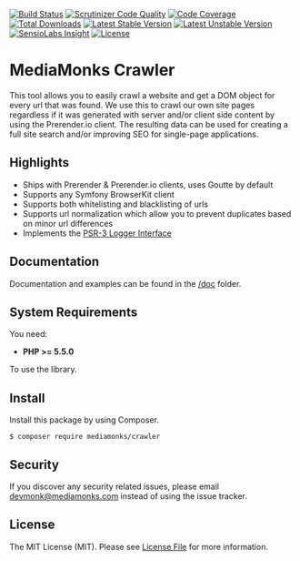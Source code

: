 [![Build Status](https://travis-ci.org/mediamonks/crawler.svg?branch=master)](https://travis-ci.org/mediamonks/crawler)
[![Scrutinizer Code Quality](https://scrutinizer-ci.com/g/mediamonks/crawler/badges/quality-score.png?b=master)](https://scrutinizer-ci.com/g/mediamonks/crawler/?branch=master)
[![Code Coverage](https://scrutinizer-ci.com/g/mediamonks/crawler/badges/coverage.png?b=master)](https://scrutinizer-ci.com/g/mediamonks/crawler/?branch=master)
[![Total Downloads](https://poser.pugx.org/mediamonks/crawler/downloads)](https://packagist.org/packages/mediamonks/crawler)
[![Latest Stable Version](https://poser.pugx.org/mediamonks/crawler/v/stable)](https://packagist.org/packages/mediamonks/crawler)
[![Latest Unstable Version](https://poser.pugx.org/mediamonks/crawler/v/unstable)](https://packagist.org/packages/mediamonks/crawler)
[![SensioLabs Insight](https://img.shields.io/sensiolabs/i/2fd407ee-3228-46c1-9ebb-40745787d454.svg)](https://insight.sensiolabs.com/projects/2fd407ee-3228-46c1-9ebb-40745787d454)
[![License](https://poser.pugx.org/mediamonks/crawler/license)](https://packagist.org/packages/mediamonks/crawler)

# MediaMonks Crawler

This tool allows you to easily crawl a website and get a DOM object for every url that was found.
We use this to crawl our own site pages regardless if it was generated with server and/or client side content by using the Prerender.io client.
The resulting data can be used for creating a full site search and/or improving SEO for single-page applications.

## Highlights

- Ships with Prerender & Prerender.io clients, uses Goutte by default
- Supports any Symfony BrowserKit client
- Supports both whitelisting and blacklisting of urls
- Supports url normalization which allow you to prevent duplicates based on minor url differences
- Implements the [PSR-3 Logger Interface](http://www.php-fig.org/psr/psr-3/)

## Documentation

Documentation and examples can be found in the [/doc](/doc) folder.

## System Requirements

You need:

- **PHP >= 5.5.0**

To use the library.

## Install

Install this package by using Composer.

```
$ composer require mediamonks/crawler
```

## Security

If you discover any security related issues, please email devmonk@mediamonks.com instead of using the issue tracker.

## License

The MIT License (MIT). Please see [License File](LICENSE) for more information.
